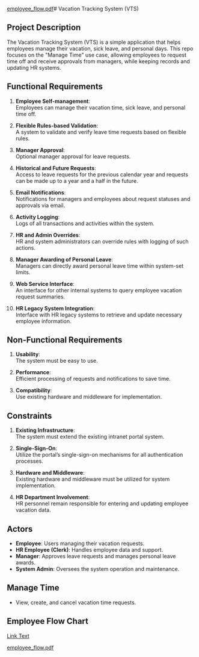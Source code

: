 [employee_flow.pdf](https://github.com/user-attachments/files/17256351/employee_flow.pdf)# Vacation Tracking System (VTS)

## Project Description
The Vacation Tracking System (VTS) is a simple application that helps employees manage their vacation, sick leave, and personal days. This repo focuses on the "Manage Time" use case, allowing employees to request time off and receive approvals from managers, while keeping records and updating HR systems.

## Functional Requirements
1. **Employee Self-management**:  
   Employees can manage their vacation time, sick leave, and personal time off.

2. **Flexible Rules-based Validation**:  
   A system to validate and verify leave time requests based on flexible rules.

3. **Manager Approval**:  
   Optional manager approval for leave requests.

4. **Historical and Future Requests**:  
   Access to leave requests for the previous calendar year and requests can be made up to a year and a half in the future.

5. **Email Notifications**:  
   Notifications for managers and employees about request statuses and approvals via email.

6. **Activity Logging**:  
   Logs of all transactions and activities within the system.

7. **HR and Admin Overrides**:  
   HR and system administrators can override rules with logging of such actions.

8. **Manager Awarding of Personal Leave**:  
   Managers can directly award personal leave time within system-set limits.

9. **Web Service Interface**:  
   An interface for other internal systems to query employee vacation request summaries.

10. **HR Legacy System Integration**:  
    Interface with HR legacy systems to retrieve and update necessary employee information.

## Non-Functional Requirements
1. **Usability**:  
   The system must be easy to use.

2. **Performance**:  
   Efficient processing of requests and notifications to save time.

3. **Compatibility**:  
   Use existing hardware and middleware for implementation.

## Constraints
1. **Existing Infrastructure**:  
   The system must extend the existing intranet portal system.

2. **Single-Sign-On**:  
   Utilize the portal’s single-sign-on mechanisms for all authentication processes.

3. **Hardware and Middleware**:  
   Existing hardware and middleware must be utilized for system implementation.

4. **HR Department Involvement**:  
   HR personnel remain responsible for entering and updating employee vacation data.

## Actors
- **Employee**: Users managing their vacation requests.
- **HR Employee (Clerk)**: Handles employee data and support.
- **Manager**: Approves leave requests and manages personal leave awards.
- **System Admin**: Oversees the system operation and maintenance.

## Manage Time
- View, create, and cancel vacation time requests.

## Employee Flow Chart
[Link Text]([path/to/your/file.pdf](https://github.com/user-attachments/files/17256370/employee_flow.pdf))

[employee_flow.pdf](https://github.com/user-attachments/files/17256370/employee_flow.pdf)

 
